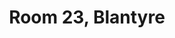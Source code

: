 ---
basin: 'No'
cudn: true
floor: Ground
grade: 2
images:
- /room_database/images/blantyre/blantyre23_1.JPG
- /room_database/images/blantyre/blantyre23_3.JPG
living_room: 'No'
location: Blantyre
name: '23'
network: Wired and Wireless
title: Room 23,  Blantyre
---